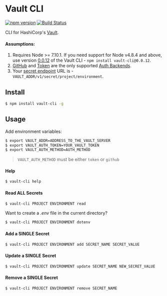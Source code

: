 # Vault CLI

[![npm version](https://badge.fury.io/js/vault-cli.svg)](https://badge.fury.io/js/vault-cli)
[![Build Status](https://travis-ci.org/GalvanizeOpenSource/vault-cli.svg?branch=master)](https://travis-ci.org/GalvanizeOpenSource/vault-cli)

CLI for HashiCorp's [Vault](https://www.vaultproject.io/).

#### Assumptions:

1. Requires Node >= 7.10.1. If you need support for Node v4.8.4 and above, use version [0.0.12](https://travis-ci.org/GalvanizeOpenSource/vault-cli/builds/268497240) of the Vault CLI - `npm install vault-cli@0.0.12`.
1. [GitHub](https://www.vaultproject.io/docs/auth/github.html) and [Token](https://www.vaultproject.io/docs/auth/token.html) are the only supported [Auth Backends](https://www.vaultproject.io/docs/auth/index.html).
1. Your [secret endpoint](https://www.vaultproject.io/api/index.html#reading-writing-and-listing-secrets) URL is - `VAULT_ADDR/v1/secret/project/environment`.

## Install

```sh
$ npm install vault-cli -g
```

## Usage

Add environment variables:

```sh
$ export VAULT_ADDR=ADDRESS_TO_THE_VAULT_SERVER
$ export VAULT_AUTH_TOKEN=YOUR_VAULT_TOKEN
$ export VAULT_AUTH_METHOD=AUTH_METHOD
```

> `VAULT_AUTH_METHOD` must be either `token` or `github`


#### Help

```sh
$ vault-cli help
```

#### Read ALL Secrets

```sh
$ vault-cli PROJECT ENVIRONMENT read
```

Want to create a *.env* file in the current directory?

```sh
$ vault-cli PROJECT ENVIRONMENT dotenv
```

#### Add a SINGLE Secret

```sh
$ vault-cli PROJECT ENVIRONMENT add SECRET_NAME SECRET_VALUE
```

#### Update a SINGLE Secret

```sh
$ vault-cli PROJECT ENVIRONMENT update SECRET_NAME NEW_SECRET_VALUE
```

#### Remove a SINGLE Secret

```sh
$ vault-cli PROJECT ENVIRONMENT remove SECRET_NAME
```
